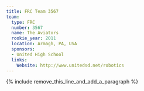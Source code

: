 ```yaml
---
title: FRC Team 3567
team:
  type: FRC
  number: 3567
  name: The Aviators
  rookie_year: 2011
  location: Armagh, PA, USA
  sponsors:
  - United High School
  links:
    Website: http://www.unitedsd.net/robotics
---
```


{% include remove_this_line_and_add_a_paragraph %}